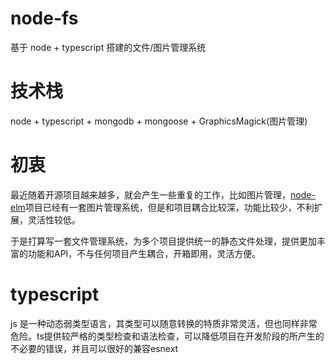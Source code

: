 # node-fs

基于 node + typescript 搭建的文件/图片管理系统

# 技术栈

node + typescript + mongodb + mongoose + GraphicsMagick(图片管理)

# 初衷

最近随着开源项目越来越多，就会产生一些重复的工作，比如图片管理，[node-elm](https://github.com/bailicangdu/node-elm)项目已经有一套图片管理系统，但是和项目耦合比较深，功能比较少，不利扩展，灵活性较低。

于是打算写一套文件管理系统，为多个项目提供统一的静态文件处理，提供更加丰富的功能和API，不与任何项目产生耦合，开箱即用，灵活方便。

# typescript
js 是一种动态弱类型语言，其类型可以随意转换的特质非常灵活，但也同样非常危险。ts提供较严格的类型检查和语法检查，可以降低项目在开发阶段的所产生的不必要的错误，并且可以很好的兼容esnext
